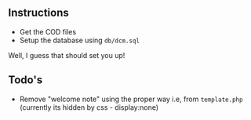## Instructions

* Get the COD files
* Setup the database using `db/dcm.sql`

Well, I guess that should set you up!

## Todo's
* Remove "welcome note" using the proper way i.e, from `template.php` (currently its hidden by css - display:none)

